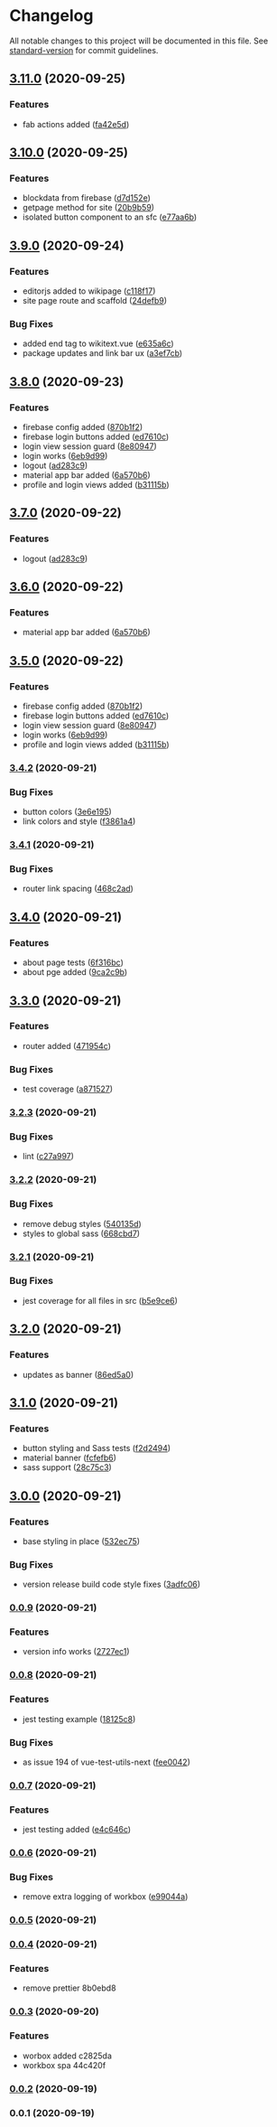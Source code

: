 # Changelog

All notable changes to this project will be documented in this file. See [standard-version](https://github.com/conventional-changelog/standard-version) for commit guidelines.

## [3.11.0](https://github.com/villetakanen/mekanismi/compare/v3.10.0...v3.11.0) (2020-09-25)


### Features

* fab actions added ([fa42e5d](https://github.com/villetakanen/mekanismi/commit/fa42e5d50b9f217b645168462eca63a6d5f4de8c))

## [3.10.0](https://github.com/villetakanen/mekanismi/compare/v3.9.0...v3.10.0) (2020-09-25)


### Features

* blockdata from firebase ([d7d152e](https://github.com/villetakanen/mekanismi/commit/d7d152e4332bb473fc3fa543d136682158b7f58f))
* getpage method for site ([20b9b59](https://github.com/villetakanen/mekanismi/commit/20b9b5983ddb3d5b08ec9b96b736c933ff0399f1))
* isolated button component to an sfc ([e77aa6b](https://github.com/villetakanen/mekanismi/commit/e77aa6b655ffe38eb2e9e0bdbce5648c582189e4))

## [3.9.0](https://github.com/villetakanen/mekanismi/compare/v3.8.0...v3.9.0) (2020-09-24)


### Features

* editorjs added to wikipage ([c118f17](https://github.com/villetakanen/mekanismi/commit/c118f174f16a1a94cdc0a3294b96d98987f37ad1))
* site page route and scaffold ([24defb9](https://github.com/villetakanen/mekanismi/commit/24defb93bfe4edd1be3b2dfb3770b00e29a00590))


### Bug Fixes

* added end tag to wikitext.vue ([e635a6c](https://github.com/villetakanen/mekanismi/commit/e635a6c6b106dfa170b25defe690b40beb2e3cb8))
* package updates and link bar ux ([a3ef7cb](https://github.com/villetakanen/mekanismi/commit/a3ef7cb368de382b1cb2c364d01b07cc540be1ff))

## [3.8.0](https://github.com/villetakanen/mekanismi/compare/v3.4.2...v3.8.0) (2020-09-23)


### Features

* firebase config added ([870b1f2](https://github.com/villetakanen/mekanismi/commit/870b1f2eb4d64c034eb1f391c9b4eb7ae1893333))
* firebase login buttons added ([ed7610c](https://github.com/villetakanen/mekanismi/commit/ed7610cefbdc7d8047ab2240a47bec6b73a79e19))
* login view session guard ([8e80947](https://github.com/villetakanen/mekanismi/commit/8e809474642914894884d026e6e150fc363bc831))
* login works ([6eb9d99](https://github.com/villetakanen/mekanismi/commit/6eb9d99e988c8161d0883d0e981bea81c433e511))
* logout ([ad283c9](https://github.com/villetakanen/mekanismi/commit/ad283c9e5984e2104314e368e96b745844f2621c))
* material app bar added ([6a570b6](https://github.com/villetakanen/mekanismi/commit/6a570b6a28929053cf523b8abe90cbb577a72d60))
* profile and login views added ([b31115b](https://github.com/villetakanen/mekanismi/commit/b31115b94c6eb45484ed93e7f54cdba3a8462c03))

## [3.7.0](https://github.com/villetakanen/mekanismi/compare/v3.6.0...v3.7.0) (2020-09-22)


### Features

* logout ([ad283c9](https://github.com/villetakanen/mekanismi/commit/ad283c9e5984e2104314e368e96b745844f2621c))

## [3.6.0](https://github.com/villetakanen/mekanismi/compare/v3.5.0...v3.6.0) (2020-09-22)


### Features

* material app bar added ([6a570b6](https://github.com/villetakanen/mekanismi/commit/6a570b6a28929053cf523b8abe90cbb577a72d60))

## [3.5.0](https://github.com/villetakanen/mekanismi/compare/v3.4.2...v3.5.0) (2020-09-22)


### Features

* firebase config added ([870b1f2](https://github.com/villetakanen/mekanismi/commit/870b1f2eb4d64c034eb1f391c9b4eb7ae1893333))
* firebase login buttons added ([ed7610c](https://github.com/villetakanen/mekanismi/commit/ed7610cefbdc7d8047ab2240a47bec6b73a79e19))
* login view session guard ([8e80947](https://github.com/villetakanen/mekanismi/commit/8e809474642914894884d026e6e150fc363bc831))
* login works ([6eb9d99](https://github.com/villetakanen/mekanismi/commit/6eb9d99e988c8161d0883d0e981bea81c433e511))
* profile and login views added ([b31115b](https://github.com/villetakanen/mekanismi/commit/b31115b94c6eb45484ed93e7f54cdba3a8462c03))

### [3.4.2](https://github.com/villetakanen/mekanismi/compare/v3.4.1...v3.4.2) (2020-09-21)


### Bug Fixes

* button colors ([3e6e195](https://github.com/villetakanen/mekanismi/commit/3e6e195389a70c801135a7695baa524326210e06))
* link colors and style ([f3861a4](https://github.com/villetakanen/mekanismi/commit/f3861a41410a7a29b1665172957a55a2bdba6c17))

### [3.4.1](https://github.com/villetakanen/mekanismi/compare/v3.4.0...v3.4.1) (2020-09-21)


### Bug Fixes

* router link spacing ([468c2ad](https://github.com/villetakanen/mekanismi/commit/468c2ad631b84d4b72937acd3e8cffaa95bc13fb))

## [3.4.0](https://github.com/villetakanen/mekanismi/compare/v3.3.0...v3.4.0) (2020-09-21)


### Features

* about page tests ([6f316bc](https://github.com/villetakanen/mekanismi/commit/6f316bc54e93e6c54bc3bd82fc3dab296b196a03))
* about pge added ([9ca2c9b](https://github.com/villetakanen/mekanismi/commit/9ca2c9bb97f32430b0167549b5168f2d8c3aee23))

## [3.3.0](https://github.com/villetakanen/mekanismi/compare/v3.2.3...v3.3.0) (2020-09-21)


### Features

* router added ([471954c](https://github.com/villetakanen/mekanismi/commit/471954ca273abac41c3b89c1b41240fa54fc4396))


### Bug Fixes

* test coverage ([a871527](https://github.com/villetakanen/mekanismi/commit/a871527ed3145b26f0726a3128fa702e2dce612b))

### [3.2.3](https://github.com/villetakanen/mekanismi/compare/v3.2.2...v3.2.3) (2020-09-21)


### Bug Fixes

* lint ([c27a997](https://github.com/villetakanen/mekanismi/commit/c27a9977b80bd4525d3173bba2eff826b4b0b658))

### [3.2.2](https://github.com/villetakanen/mekanismi/compare/v3.2.1...v3.2.2) (2020-09-21)


### Bug Fixes

* remove debug styles ([540135d](https://github.com/villetakanen/mekanismi/commit/540135dcf86e0aa75e7230661327a112a26f5183))
* styles to global sass ([668cbd7](https://github.com/villetakanen/mekanismi/commit/668cbd7e58e48a87f157f804e9d92b461486c600))

### [3.2.1](https://github.com/villetakanen/mekanismi/compare/v3.2.0...v3.2.1) (2020-09-21)


### Bug Fixes

* jest coverage for all files in src ([b5e9ce6](https://github.com/villetakanen/mekanismi/commit/b5e9ce637a6dbf0aa429ec8f105e594628d079ee))

## [3.2.0](https://github.com/villetakanen/mekanismi/compare/v3.1.0...v3.2.0) (2020-09-21)


### Features

* updates as banner ([86ed5a0](https://github.com/villetakanen/mekanismi/commit/86ed5a02a3e661fe1241128dd33f281025d6b35c))

## [3.1.0](https://github.com/villetakanen/mekanismi/compare/v3.0.0...v3.1.0) (2020-09-21)


### Features

* button styling and Sass tests ([f2d2494](https://github.com/villetakanen/mekanismi/commit/f2d2494b30bad75e4405488cf809667f9bee2c30))
* material banner ([fcfefb6](https://github.com/villetakanen/mekanismi/commit/fcfefb6fdf099c8c19ae0809f8a0ba8d20084e67))
* sass support ([28c75c3](https://github.com/villetakanen/mekanismi/commit/28c75c3ec9af24b0f9a08f69278e55e28cbc44b6))

## [3.0.0](https://github.com/villetakanen/mekanismi/compare/v0.0.9...v3.0.0) (2020-09-21)


### Features

* base styling in place ([532ec75](https://github.com/villetakanen/mekanismi/commit/532ec75205bba468478e561ae92c180bc0c2e86d))


### Bug Fixes

* version release build code style fixes ([3adfc06](https://github.com/villetakanen/mekanismi/commit/3adfc06d288735c585eefbffb43b37f7d1042195))

### [0.0.9](https://github.com/villetakanen/mekanismi/compare/v0.0.8...v0.0.9) (2020-09-21)


### Features

* version info works ([2727ec1](https://github.com/villetakanen/mekanismi/commit/2727ec133728079d7edc99aa67a7750922dd72cb))

### [0.0.8](https://github.com/villetakanen/mekanismi/compare/v0.0.7...v0.0.8) (2020-09-21)


### Features

* jest testing example ([18125c8](https://github.com/villetakanen/mekanismi/commit/18125c8c188dbd2e4fe91694a4596dc8d18f9d28))


### Bug Fixes

* as issue 194 of vue-test-utils-next ([fee0042](https://github.com/villetakanen/mekanismi/commit/fee004261c85392eacb5852ea94626d59357de52))

### [0.0.7](https://github.com/villetakanen/mekanismi/compare/v0.0.6...v0.0.7) (2020-09-21)


### Features

* jest testing added ([e4c646c](https://github.com/villetakanen/mekanismi/commit/e4c646c209d299aae53a693107661406133750c9))

### [0.0.6](https://github.com/villetakanen/mekanismi/compare/v0.0.5...v0.0.6) (2020-09-21)


### Bug Fixes

* remove extra logging of workbox ([e99044a](https://github.com/villetakanen/mekanismi/commit/e99044ac9d6fa1bd9547962b066180768533e411))

### [0.0.5](///compare/v0.0.4...v0.0.5) (2020-09-21)

### [0.0.4](///compare/v0.0.3...v0.0.4) (2020-09-21)


### Features

* remove prettier 8b0ebd8

### [0.0.3](///compare/v0.0.2...v0.0.3) (2020-09-20)


### Features

* worbox added c2825da
* workbox spa 44c420f

### [0.0.2](///compare/v0.0.1...v0.0.2) (2020-09-19)

### 0.0.1 (2020-09-19)
